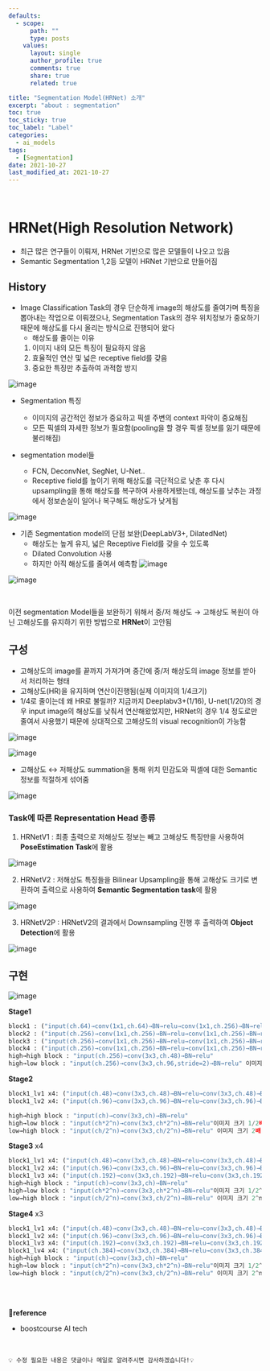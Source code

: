 ```yaml
---
defaults:
  - scope:
      path: ""
      type: posts
    values:
      layout: single
      author_profile: true
      comments: true
      share: true
      related: true

title: "Segmentation Model(HRNet) 소개"
excerpt: "about : segmentation"
toc: true
toc_sticky: true
toc_label: "Label"
categories:
  - ai_models
tags:
  - [Segmentation]
date: 2021-10-27
last_modified_at: 2021-10-27
---
```


<br>

# HRNet(High Resolution Network)

- 최근 많은 연구들이 이뤄져, HRNet 기반으로 많은 모델들이 나오고 있음
- Semantic Segmentation 1,2등 모델이 HRNet 기반으로 만들어짐

## History

- Image Classification Task의 경우 단순하게 image의 해상도를 줄여가며 특징을 뽑아내는 작업으로 이뤄졌으나, Segmentation Task의 경우 위치정보가 중요하기 때문에 해상도를 다시 올리는 방식으로 진행되어 왔다
    - 해상도를 줄이는 이유
    1. 이미지 내의 모든 특징이 필요하지 않음
    2. 효율적인 연산 및 넓은 receptive field를 갖음
    3. 중요한 특징만 추출하여 과적합 방지

![image](https://user-images.githubusercontent.com/77658029/138817077-d66e9c32-d737-46ef-ad3f-15ce67b5170d.png)

- Segmentation 특징
    - 이미지의 공간적인 정보가 중요하고 픽셀 주변의 context 파악이 중요해짐
    - 모든 픽셀의 자세한 정보가 필요함(pooling을 할 경우 픽셀 정보를 잃기 때문에 불리해짐)
    
- segmentation model들
    - FCN, DeconvNet, SegNet, U-Net..
    - Receptive field를 높이기 위해 해상도를 극단적으로 낮춘 후 다시 upsampling을 통해 해상도를 복구하여 사용하게됐는데, 해상도를 낮추는 과정에서 정보손실이 일어나 복구해도 해상도가 낮게됨

![image](https://user-images.githubusercontent.com/77658029/138817737-a2600767-2b69-4770-8a13-99d38014c721.png)

- 기존 Segmentation model의 단점 보완(DeepLabV3+, DilatedNet)
    - 해상도는 높게 유지, 넓은 Receptive Field를 갖을 수 있도록
    - Dilated Convolution 사용
    - 하지만 아직 해상도를 줄여서 예측함
![image](https://user-images.githubusercontent.com/77658029/138818258-90853a7f-9645-4b28-816d-6d87b6a317be.png)

![image](https://user-images.githubusercontent.com/77658029/138818332-5ebbfbe7-de1d-43fb-9358-894bc9e55fbd.png)

<br>

이전 segmentation Model들을 보완하기 위해서 중/저 해상도 → 고해상도 복원이 아닌 고해상도를 유지하기 위한 방법으로 **HRNet**이 고안됨


## 구성

- 고해상도의 image를 끝까지 가져가며 중간에 중/저 해상도의 image 정보를 받아서 처리하는 형태
- 고해상도(HR)을 유지하며 연산이진행됨(실제 이미지의 1/4크기)
- 1/4로 줄이는데 왜 HR로 불릴까?
    지금까지 Deeplabv3+(1/16), U-net(1/20)의 경우 input image의 해상도를 낮춰서 연산해왔었지만, HRNet의 경우 1/4 정도로만 줄여서 사용했기 때문에 상대적으로 고해상도의 visual recognition이 가능함

![image](https://user-images.githubusercontent.com/77658029/138811011-ce5fd465-564e-4eae-ac00-b2e5ae260803.png)

![image](https://user-images.githubusercontent.com/77658029/138811184-1b8bbb4a-7987-4aee-b6ba-e7ef334986b7.png)

- 고해상도 ↔ 저해상도 summation을 통해 위치 민감도와 픽셀에 대한 Semantic 정보를 적절하게 섞어줌

![image](https://user-images.githubusercontent.com/77658029/138819742-eab02202-52a4-4d1d-b5f7-296d2e3b1910.png)

### Task에 따른 Representation Head 종류

1. HRNetV1 : 최종 출력으로 저해상도 정보는 빼고 고해상도 특징만을 사용하여 **PoseEstimation Task**에 활용

![image](https://user-images.githubusercontent.com/77658029/138820102-1b797b9a-875b-48f6-88b1-84fbdf8f066c.png)

2. HRNetV2 : 저해상도 특징들을 Bilinear Upsampling을 통해 고해상도 크기로 변환하여 출력으로 사용하여 **Semantic Segmentation task**에 활용

![image](https://user-images.githubusercontent.com/77658029/138820230-b9e0753f-53f8-4fbc-a95a-09484a174286.png)


3. HRNetV2P : HRNetV2의 결과에서 Downsampling 진행 후 출력하여 **Object Detection**에 활용 

![image](https://user-images.githubusercontent.com/77658029/138820404-eb7fa9a8-f209-4f03-9006-96971356500d.png)

## 구현

![image](https://user-images.githubusercontent.com/77658029/138908071-794bb01a-81c6-4f4c-ae84-0bf712c308fe.png)

**Stage1**
```python
block1 : ("input(ch.64)→conv(1x1,ch.64)→BN→relu→conv(1x1,ch.256)→BN→relu→conv(1x1)→BN" + "input(ch.64)→conv(1x1,ch.256)→BN")→relu 
block2 : ("input(ch.256)→conv(1x1,ch.256)→BN→relu→conv(1x1,ch.256)→BN→relu→conv(1x1)→BN" + "input(ch.256)")→relu
block3 : ("input(ch.256)→conv(1x1,ch.256)→BN→relu→conv(1x1,ch.256)→BN→relu→conv(1x1)→BN" + "input(ch.256)")→relu    
block4 : ("input(ch.256)→conv(1x1,ch.256)→BN→relu→conv(1x1,ch.256)→BN→relu→conv(1x1)→BN" + "input(ch.256)")→relu
high→high block : "input(ch.256)→conv(3x3,ch.48)→BN→relu"
high→low block : "input(ch.256)→conv(3x3,ch.96,stride=2)→BN→relu" 이미지 크기 1/2
```

**Stage2**
```python
block1_lv1 x4: ("input(ch.48)→conv(3x3,ch.48)→BN→relu→conv(3x3,ch.48)→BN" + "input(ch.48)")→relu
block1_lv2 x4: ("input(ch.96)→conv(3x3,ch.96)→BN→relu→conv(3x3,ch.96)→BN" + "input(ch.96)")→relu 

high→high block : "input(ch)→conv(3x3,ch)→BN→relu"
high→low block : "input(ch*2^n)→conv(3x3,ch*2^n)→BN→relu"이미지 크기 1/2배
low→high block : "input(ch/2^n)→conv(3x3,ch/2^n)→BN→relu" 이미지 크기 2배
```

**Stage3** x4
```python
block1_lv1 x4: ("input(ch.48)→conv(3x3,ch.48)→BN→relu→conv(3x3,ch.48)→BN" + "input(ch.48)")→relu
block1_lv2 x4: ("input(ch.96)→conv(3x3,ch.96)→BN→relu→conv(3x3,ch.96)→BN" + "input(ch.96)")→relu 
block1_lv3 x4: ("input(ch.192)→conv(3x3,ch.192)→BN→relu→conv(3x3,ch.192)→BN" + "input(ch.192)")→relu 
high→high block : "input(ch)→conv(3x3,ch)→BN→relu"
high→low block : "input(ch*2^n)→conv(3x3,ch*2^n)→BN→relu"이미지 크기 1/2^n배
low→high block : "input(ch/2^n)→conv(3x3,ch/2^n)→BN→relu" 이미지 크기 2^n배
```

**Stage4** x3
```python
block1_lv1 x4: ("input(ch.48)→conv(3x3,ch.48)→BN→relu→conv(3x3,ch.48)→BN" + "input(ch.48)")→relu 
block1_lv2 x4: ("input(ch.96)→conv(3x3,ch.96)→BN→relu→conv(3x3,ch.96)→BN" + "input(ch.96)")→relu 
block1_lv3 x4: ("input(ch.192)→conv(3x3,ch.192)→BN→relu→conv(3x3,ch.192)→BN" + "input(ch.192)")→relu 
block1_lv4 x4: ("input(ch.384)→conv(3x3,ch.384)→BN→relu→conv(3x3,ch.384)→BN" + "input(ch.384)")→relu 
high→high block : "input(ch)→conv(3x3,ch)→BN→relu"
high→low block : "input(ch*2^n)→conv(3x3,ch*2^n)→BN→relu"이미지 크기 1/2^n배
low→high block : "input(ch/2^n)→conv(3x3,ch/2^n)→BN→relu" 이미지 크기 2^n배
```


<br><br>

**📌reference**
- boostcourse AI tech

<br>

```
💡 수정 필요한 내용은 댓글이나 메일로 알려주시면 감사하겠습니다!💡 
```
